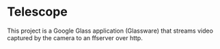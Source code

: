 # Telescope
This project is a Google Glass application (Glassware) that streams video captured by the camera to an ffserver over http.

